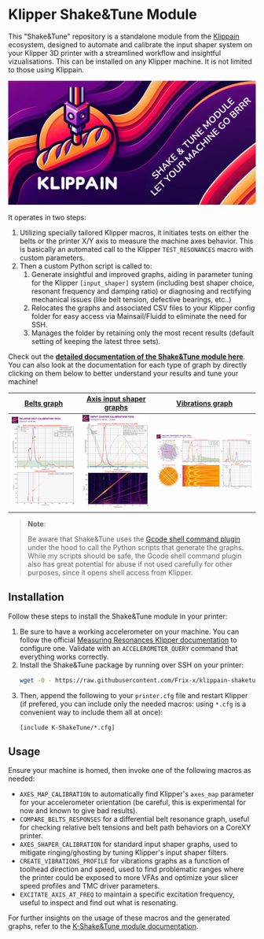 # Klipper Shake&Tune Module

This "Shake&Tune" repository is a standalone module from the [Klippain](https://github.com/Frix-x/klippain) ecosystem, designed to automate and calibrate the input shaper system on your Klipper 3D printer with a streamlined workflow and insightful vizualisations. This can be installed on any Klipper machine. It is not limited to those using Klippain.

![logo banner](./docs/banner.png)

It operates in two steps:
  1. Utilizing specially tailored Klipper macros, it initiates tests on either the belts or the printer X/Y axis to measure the machine axes behavior. This is basically an automated call to the Klipper `TEST_RESONANCES` macro with custom parameters.
  2. Then a custom Python script is called to: 
     1. Generate insightful and improved graphs, aiding in parameter tuning for the Klipper `[input_shaper]` system (including best shaper choice, resonant frequency and damping ratio) or diagnosing and rectifying mechanical issues (like belt tension, defective bearings, etc..)
     2. Relocates the graphs and associated CSV files to your Klipper config folder for easy access via Mainsail/Fluidd to eliminate the need for SSH.
     3. Manages the folder by retaining only the most recent results (default setting of keeping the latest three sets).

Check out the **[detailed documentation of the Shake&Tune module here](./docs/README.md)**. You can also look at the documentation for each type of graph by directly clicking on them below to better understand your results and tune your machine!

| [Belts graph](./docs/macros/belts_tuning.md) | [Axis input shaper graphs](./docs/macros/axis_tuning.md) | [Vibrations graph](./docs/macros/vibrations_profile.md) |
|:----------------:|:------------:|:---------------------:|
| [<img src="./docs/images/belts_example.png">](./docs/macros/belts_tuning.md) | [<img src="./docs/images/axis_example.png">](./docs/macros/axis_tuning.md) | [<img src="./docs/images/vibrations_example.png">](./docs/macros/vibrations_profile.md) |

  > **Note**:
  >
  > Be aware that Shake&Tune uses the [Gcode shell command plugin](https://github.com/dw-0/kiauh/blob/master/docs/gcode_shell_command.md) under the hood to call the Python scripts that generate the graphs. While my scripts should be safe, the Gcode shell command plugin also has great potential for abuse if not used carefully for other purposes, since it opens shell access from Klipper.

## Installation

Follow these steps to install the Shake&Tune module in your printer:
  1. Be sure to have a working accelerometer on your machine. You can follow the official [Measuring Resonances Klipper documentation](https://www.klipper3d.org/Measuring_Resonances.html) to configure one. Validate with an `ACCELEROMETER_QUERY` command that everything works correctly.
  1. Install the Shake&Tune package by running over SSH on your printer:
     ```bash
     wget -O - https://raw.githubusercontent.com/Frix-x/klippain-shaketune/main/install.sh | bash
     ```
  1. Then, append the following to your `printer.cfg` file and restart Klipper (if prefered, you can include only the needed macros: using `*.cfg` is a convenient way to include them all at once):
     ```
     [include K-ShakeTune/*.cfg]
     ```

## Usage

Ensure your machine is homed, then invoke one of the following macros as needed:
  - `AXES_MAP_CALIBRATION` to automatically find Klipper's `axes_map` parameter for your accelerometer orientation (be careful, this is experimental for now and known to give bad results).
  - `COMPARE_BELTS_RESPONSES` for a differential belt resonance graph, useful for checking relative belt tensions and belt path behaviors on a CoreXY printer.
  - `AXES_SHAPER_CALIBRATION` for standard input shaper graphs, used to mitigate ringing/ghosting by tuning Klipper's input shaper filters.
  - `CREATE_VIBRATIONS_PROFILE` for vibrations graphs as a function of toolhead direction and speed, used to find problematic ranges where the printer could be exposed to more VFAs and optimize your slicer speed profiles and TMC driver parameters.
  - `EXCITATE_AXIS_AT_FREQ` to maintain a specific excitation frequency, useful to inspect and find out what is resonating.

For further insights on the usage of these macros and the generated graphs, refer to the [K-Shake&Tune module documentation](./docs/README.md).
